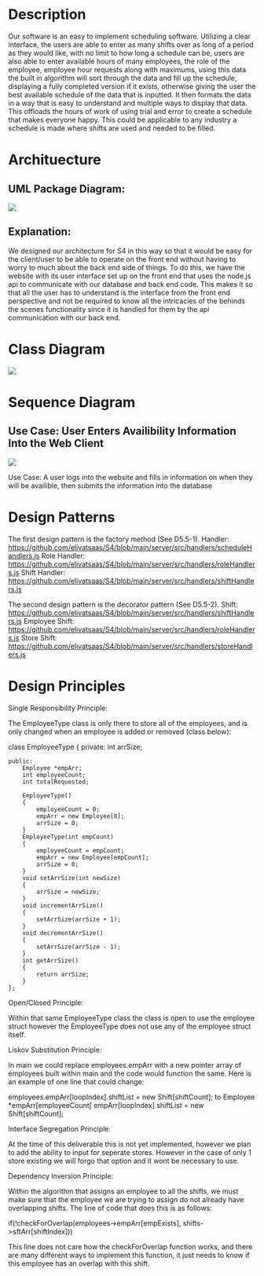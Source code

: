 # Description

Our software is an easy to implement scheduling software. Utilizing a clear interface, the users are able to enter as many shifts over as long of a period as they would like, with no limit to how long a schedule can be, users are also able to enter available hours of many employees, the role of the employee, employee hour requests along with maximums, using this data the built in algorithm will sort through the data and fill up the schedule, displaying a fully completed version if it exists, otherwise giving the user the best available schedule of the data that is inputted. It then formats the data in a way that is easy to understand and multiple ways to display that data. This offloads the hours of work of using trial and error to create a schedule that makes everyone happy. This could be applicable to any industry a schedule is made where shifts are used and needed to be filled.

# Archituecture

## UML Package Diagram:
![](https://github.com/elivatsaas/S4/blob/Tyler_Branch/Deliverables/Media/D5.2.png)

## Explanation:
We designed our architecture for S4 in this way so that it would be easy for the client/user to be able to operate on the front end
without having to worry to much about the back end side of things. To do this, we have the website with its user interface set up on the front end
that uses the node.js api to communicate with our database and back end code. This makes it so that all the user has to understand is the interface
from the front end perspective and not be required to know all the intricacies of the behinds the scenes functionality since it is handled for them
by the api communication with our back end.

# Class Diagram

![](https://github.com/elivatsaas/S4/blob/main/Deliverables/Media/D5.3.png)

# Sequence Diagram

## Use Case: User Enters Availibility Information Into the Web Client

![](https://github.com/elivatsaas/S4/blob/Elliot_Deliverable_5/Deliverables/Media/5.4.png)

Use Case:
A user logs into the website and fills in information on when they will be availible, then submits the information into the database

# Design Patterns

The first design pattern is the factory method (See D5.5-1).
Handler: https://github.com/elivatsaas/S4/blob/main/server/src/handlers/scheduleHandlers.js
Role Handler: https://github.com/elivatsaas/S4/blob/main/server/src/handlers/roleHandlers.js
Shift Handler: https://github.com/elivatsaas/S4/blob/main/server/src/handlers/shiftHandlers.js

The second design pattern is the decorator pattern (See D5.5-2).
Shift: https://github.com/elivatsaas/S4/blob/main/server/src/handlers/shiftHandlers.js
Employee Shift: https://github.com/elivatsaas/S4/blob/main/server/src/handlers/roleHandlers.js
Store Shift: https://github.com/elivatsaas/S4/blob/main/server/src/handlers/storeHandlers.js

# Design Principles


Single Responsibility Principle:

The EmployeeType class is only there to store all of the employees, and is only changed when an employee is added or removed (class below):

class EmployeeType
    {
    private:
        int arrSize;

    public:
        Employee *empArr;
        int employeeCount;
        int totalRequested;

        EmployeeType()
        {
            employeeCount = 0;
            empArr = new Employee[0];
            arrSize = 0;
        }
        EmployeeType(int empCount)
        {
            employeeCount = empCount;
            empArr = new Employee[empCount];
            arrSize = 0;
        }
        void setArrSize(int newSize)
        {
            arrSize = newSize;
        }
        void incrementArrSize()
        {
            setArrSize(arrSize + 1);
        }
        void decrementArrSize()
        {
            setArrSize(arrSize - 1);
        }
        int getArrSize()
        {
            return arrSize;
        }
    };


Open/Closed Principle:

Within that same EmployeeType class the class is open to use the employee struct however the EmployeeType does not use any of the employee struct itself.


Liskov Substitution Principle:

In main we could replace employees.empArr with a new pointer array of employees built within main and the code would function the same. Here is an example of one line that could change:

employees.empArr[loopIndex].shiftList = new Shift[shiftCount];
to
Employee *empArr[employeeCount[
empArr[loopIndex].shiftList = new Shift[shiftCount];


Interface Segregation Principle:

At the time of this deliverable this is not yet implemented, however we plan to add the ability to input for seperate stores. However in the case of only 1 store existing we will forgo that option and it wont be necessary to use.


Dependency Inversion Principle:

Within the algorithm that assigns an employee to all the shifts, we must make sure that the employee we are trying to assign do not already have overlapping shifts. The line of code that does this is as follows:

if(!checkForOverlap(employees->empArr[empExists], shifts->sftArr[shiftIndex]))

This line does not care how the checkForOverlap function works, and there are many different ways to implement this function, it just needs to know if this employee has an overlap with this shift.
